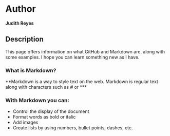 # Author
**Judith Reyes** 

## Description
This page offers information on what GitHub and Markdown are, along with some examples. I hope you can learn something new as I have. 

### What is Markdown? 
**Markdown is a way to style text on the web. Markdown is regular text along with characters such as # or ***

### With Markdown you can:
- Control the display of the document
- Format words as bold or italic
- Add images
- Create lists by using numbers, bullet points, dashes, etc.


